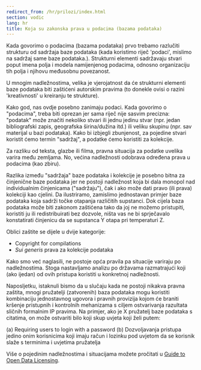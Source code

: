 ```yaml
---
redirect_from: /hr/prilozi/index.html
section: vodic
lang: hr
title: Koja su zakonska prava u podacima (bazama podataka)
---
```


Kada govorimo o podacima (bazama podataka) prvo trebamo razlučiti strukturu od sadržaja baze podataka (kada koristimo riječ 'podaci', mislimo na sadržaj same baze podataka.). Strukturni elementi sadržavaju stvari poput imena polja i modela namijenjenog podacima, odnosno organizaciju tih polja i njihovu međusobnu povezanost.

U mnogim nadležnostima, velika je vjerojatnost da će strukturni elementi baze podataka biti zaštićeni autorskim pravima (to donekle ovisi o razini 'kreativnosti' u kreiranju te strukture).

Kako god, nas ovdje posebno zanimaju podaci. Kada govorimo o "podacima", treba biti oprezan jer sama riječ nije sasvim precizna: "podatak" može značiti nekoliko stvari ili jednu jedinu stvar (npr. jedan bibliografski zapis, geografska širina/dužina itd.) ili veliku skupinu (npr. sav materijal u bazi podataka). Kako bi izbjegli zbunjenost, za pojedine stvari koristit ćemo termin "sadržaj", a podatke ćemo koristiti za kolekcije.

Za razliku od teksta, glazbe ili filma, pravna situacija za podatke uvelika varira među zemljama. No, većina nadležnosti odobrava određena prava u podacima (kao zbiru).

Razlika između "sadržaja" baze podataka i kolekcije je posebno bitna za činjenične baze podataka jer ne postoji nadležnost koja bi dala monopol nad individualnim činjenicama ("sadržaju"), čak i ako može dati pravo (ili prava) kolekciji kao cjelini. Da ilustriramo, zamislimo jednostavan primjer baze podataka koja sadrži točke otapanja različitih supstanci. Dok cijela baza podataka može biti zakonom zaštićena tako da joj ne možemo pristupiti, koristiti ju ili redistribuirati bez dozvole, ništa vas ne bi sprječavalo konstatirati činjenicu da se supstanca Y otapa pri temperaturi Z.

Oblici zaštite se dijele u dvije kategorije:

-   Copyright for compilations
-   *Sui generis* prava za kolekcije podataka

Kako smo već naglasili, ne postoje opća pravila pa situacije variraju po nadležnostima. Stoga nastavljamo analizu po državama razmatrajući koji (ako ijedan) od ovih pristupa koristiti u konkretnoj nadležnosti.

Naposljetku, istaknuli bismo da u slučaju kada ne postoji nikakva pravna zaštita, mnogi pružatelji (zatvorenih) baza podataka mogu koristiti kombinaciju jednostavnog ugovora i pravnih provizija kojom će braniti kršenje pristupnih i kontrolnih mehanizama s ciljem ostvarivanja razultata sličnih formalnim IP pravima. Na primjer, ako je X pružatelj baze podataka s citatima, on može ostvariti bilo koji skup uvjeta koji želi putem:

(a) Requiring users to login with a password (b) Dozvoljavanja pristupa jedino onim korisnicima koji imaju račun i lozinku pod uvjetom da se korisnik slaže s terminima i uvjetima pružatelja

Više o pojedinim nadležnostima i situacijama možete pročitati u [Guide to Open Data Licensing](http://opendefinition.org/guide/data/).